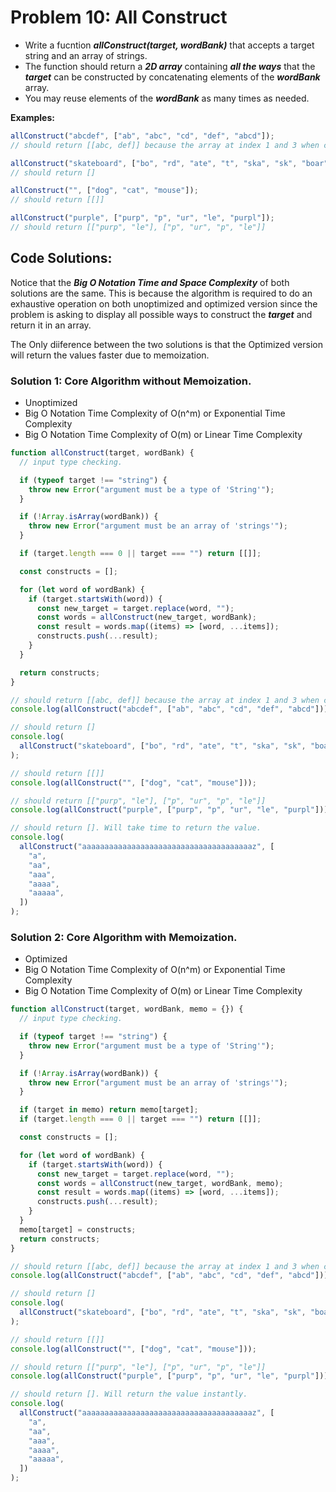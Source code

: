 # Problem 10: All Construct

- Write a fucntion **_allConstruct(target, wordBank)_** that accepts a target string and an array of strings.
- The function should return a **_2D array_** containing **_all the ways_** that the **_target_** can be constructed by concatenating elements of the **_wordBank_** array.
- You may reuse elements of the **_wordBank_** as many times as needed.

**Examples:**

```javascript
allConstruct("abcdef", ["ab", "abc", "cd", "def", "abcd"]);
// should return [[abc, def]] because the array at index 1 and 3 when combined is equal to "abcdef".

allConstruct("skateboard", ["bo", "rd", "ate", "t", "ska", "sk", "boar"]);
// should return []

allConstruct("", ["dog", "cat", "mouse"]);
// should return [[]]

allConstruct("purple", ["purp", "p", "ur", "le", "purpl"]);
// should return [["purp", "le"], ["p", "ur", "p", "le"]]
```

## Code Solutions:

Notice that the **_Big O Notation Time and Space Complexity_** of both solutions are the same. This is because the algorithm is required to do an exhaustive operation on both unoptimized and optimized version since the problem is asking to display all possible ways to construct the **_target_** and return it in an array.

The Only diiference between the two solutions is that the Optimized version will return the values faster due to memoization.

### Solution 1: Core Algorithm without Memoization.

- Unoptimized
- Big O Notation Time Complexity of O(n^m) or Exponential Time Complexity
- Big O Notation Time Complexity of O(m) or Linear Time Complexity

```javascript
function allConstruct(target, wordBank) {
  // input type checking.

  if (typeof target !== "string") {
    throw new Error("argument must be a type of 'String'");
  }

  if (!Array.isArray(wordBank)) {
    throw new Error("argument must be an array of 'strings'");
  }

  if (target.length === 0 || target === "") return [[]];

  const constructs = [];

  for (let word of wordBank) {
    if (target.startsWith(word)) {
      const new_target = target.replace(word, "");
      const words = allConstruct(new_target, wordBank);
      const result = words.map((items) => [word, ...items]);
      constructs.push(...result);
    }
  }

  return constructs;
}

// should return [[abc, def]] because the array at index 1 and 3 when combined is equal to "abcdef".
console.log(allConstruct("abcdef", ["ab", "abc", "cd", "def", "abcd"]));

// should return []
console.log(
  allConstruct("skateboard", ["bo", "rd", "ate", "t", "ska", "sk", "boar"])
);

// should return [[]]
console.log(allConstruct("", ["dog", "cat", "mouse"]));

// should return [["purp", "le"], ["p", "ur", "p", "le"]]
console.log(allConstruct("purple", ["purp", "p", "ur", "le", "purpl"]));

// should return []. Will take time to return the value.
console.log(
  allConstruct("aaaaaaaaaaaaaaaaaaaaaaaaaaaaaaaaaaaaaaz", [
    "a",
    "aa",
    "aaa",
    "aaaa",
    "aaaaa",
  ])
);
```

### Solution 2: Core Algorithm with Memoization.

- Optimized
- Big O Notation Time Complexity of O(n^m) or Exponential Time Complexity
- Big O Notation Time Complexity of O(m) or Linear Time Complexity

```javascript
function allConstruct(target, wordBank, memo = {}) {
  // input type checking.

  if (typeof target !== "string") {
    throw new Error("argument must be a type of 'String'");
  }

  if (!Array.isArray(wordBank)) {
    throw new Error("argument must be an array of 'strings'");
  }

  if (target in memo) return memo[target];
  if (target.length === 0 || target === "") return [[]];

  const constructs = [];

  for (let word of wordBank) {
    if (target.startsWith(word)) {
      const new_target = target.replace(word, "");
      const words = allConstruct(new_target, wordBank, memo);
      const result = words.map((items) => [word, ...items]);
      constructs.push(...result);
    }
  }
  memo[target] = constructs;
  return constructs;
}

// should return [[abc, def]] because the array at index 1 and 3 when combined is equal to "abcdef".
console.log(allConstruct("abcdef", ["ab", "abc", "cd", "def", "abcd"]));

// should return []
console.log(
  allConstruct("skateboard", ["bo", "rd", "ate", "t", "ska", "sk", "boar"])
);

// should return [[]]
console.log(allConstruct("", ["dog", "cat", "mouse"]));

// should return [["purp", "le"], ["p", "ur", "p", "le"]]
console.log(allConstruct("purple", ["purp", "p", "ur", "le", "purpl"]));

// should return []. Will return the value instantly.
console.log(
  allConstruct("aaaaaaaaaaaaaaaaaaaaaaaaaaaaaaaaaaaaaaz", [
    "a",
    "aa",
    "aaa",
    "aaaa",
    "aaaaa",
  ])
);
```
